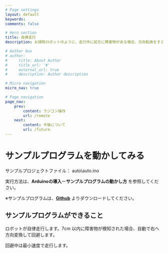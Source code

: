 ```yaml
---
# Page settings
layout: default
keywords:
comments: false

# Hero section
title: 自律走行
description: お掃除ロボットのように、走行中に前方に障害物がある場合、方向転換をするようにしてみます。

# Author box
# author:
#     title: About Author
#     title_url: '#'
#     external_url: true
#     description: Author description

# Micro navigation
micro_nav: true

# Page navigation
page_nav:
    prev:
        content: ラジコン操作
        url: /remote
    next:
        content: 今後について
        url: /future
---
```


# サンプルプログラムを動かしてみる
サンプルプロジェクトファイル： auto\auto.ino

実行方法は、**Arduinoの導入**ー**サンプルプログラムの動かし方** を参照してください。

※サンプルプログラムは、**[Github](https://github.com/LifeTechRobotics/developwitharduino_projects)** よりダウンロードしてください。

## サンプルプログラムができること
ロボットが自律走行します。7cm 以内に障害物が検知された場合、自動で右へ方向変換して回避します。

回避中は最小速度で走行します。
